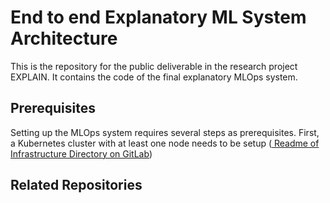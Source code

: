 <h1>End to end Explanatory ML System Architecture</h1>
This is the repository for the public deliverable in the research project EXPLAIN. It contains the code of the final explanatory MLOps system. 

<h2>Prerequisites</h2>
Setting up the MLOps system requires several steps as prerequisites. First, a Kubernetes cluster with at least one node needs to be setup (<a href="https://www.uni-hildesheim.de/gitlab/sse/explain-initial-architecture-implementation/-/tree/main/Infrastructure?ref_type=heads">
Readme of Infrastructure Directory on GitLab</a>)

<h2>Related Repositories</h2>

